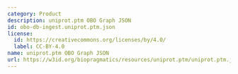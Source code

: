 ```yaml
---
category: Product
description: uniprot.ptm OBO Graph JSON
id: obo-db-ingest.uniprot.ptm.json
license:
  id: https://creativecommons.org/licenses/by/4.0/
  label: CC-BY-4.0
name: uniprot.ptm OBO Graph JSON
url: https://w3id.org/biopragmatics/resources/uniprot.ptm/uniprot.ptm.json
---
```

